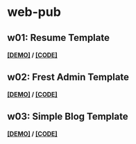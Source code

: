 # web-pub

## w01: Resume Template 

#### [[DEMO]](https://byahram.github.io/web-pub/w01-resume/index.html) / [[CODE]](https://github.com/byahram/web-pub/tree/master/w01-resume)

## w02: Frest Admin Template

#### [[DEMO]](https://byahram.github.io/web-pub/w02-admin-template/index.html) / [[CODE]](https://github.com/byahram/web-pub/tree/master/w02-admin-template)

## w03: Simple Blog Template

#### [[DEMO]](https://byahram.github.io/web-pub/w03-blog/index.html) / [[CODE]](https://github.com/byahram/web-pub/tree/master/w03-blog)
